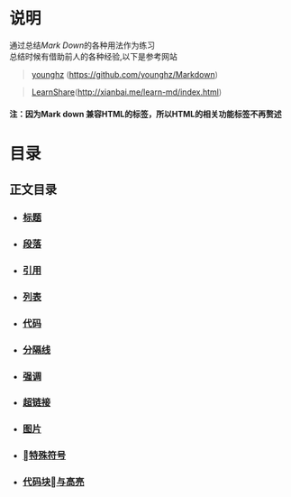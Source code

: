 # **说明**
通过总结*Mark Down*的各种用法作为练习
<br>
总结时候有借助前人的各种经验,以下是参考网站<br>
>[younghz](https://github.com/younghz/Markdown)
(<https://github.com/younghz/Markdown>)

>[LearnShare](http://xianbai.me/learn-md/index.html)(<http://xianbai.me/learn-md/index.html>)

#### 注：因为Mark down 兼容HTML的标签，所以HTML的相关功能标签不再赘述

# **目录**
## 正文目录
* ###  [标题](./content/title.md)
* ###  [段落](./content/paragraph.md) 
* ###  [引用](./content/quote.md)
* ###  [列表](./content/list.md)
* ###  [代码](./content/code.md)
* ###  [分隔线](./content/hr.md)
* ###  [强调](./content/emphasize.md)
* ###  [超链接](./content/hyperlink.md)
* ###  [图片](./content/image.md)
* ###  [特殊符号](./content/symbol.md)
* ###  [代码块与高亮](./content.codehightlight.md)




 
